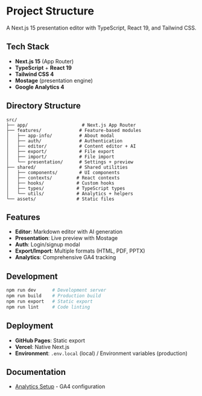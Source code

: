 # Project Structure

A Next.js 15 presentation editor with TypeScript, React 19, and Tailwind CSS.

## Tech Stack

- **Next.js 15** (App Router)
- **TypeScript** + **React 19**
- **Tailwind CSS 4**
- **Mostage** (presentation engine)
- **Google Analytics 4**

## Directory Structure

```
src/
├── app/                    # Next.js App Router
├── features/              # Feature-based modules
│   ├── app-info/          # About modal
│   ├── auth/              # Authentication
│   ├── editor/            # Content editor + AI
│   ├── export/            # File export
│   ├── import/            # File import
│   └── presentation/      # Settings + preview
├── shared/                # Shared utilities
│   ├── components/        # UI components
│   ├── contexts/         # React contexts
│   ├── hooks/            # Custom hooks
│   ├── types/            # TypeScript types
│   └── utils/            # Analytics + helpers
└── assets/               # Static files
```

## Features

- **Editor**: Markdown editor with AI generation
- **Presentation**: Live preview with Mostage
- **Auth**: Login/signup modal
- **Export/Import**: Multiple formats (HTML, PDF, PPTX)
- **Analytics**: Comprehensive GA4 tracking

## Development

```bash
npm run dev      # Development server
npm run build    # Production build
npm run export   # Static export
npm run lint     # Code linting
```

## Deployment

- **GitHub Pages**: Static export
- **Vercel**: Native Next.js
- **Environment**: `.env.local` (local) / Environment variables (production)

## Documentation

- [Analytics Setup](analytics.md) - GA4 configuration
